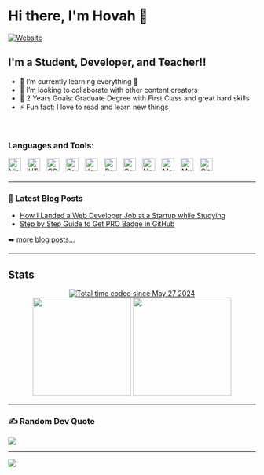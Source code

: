 # Hi there, I'm Hovah 👋 

[![Website](https://img.shields.io/website?label=hovahyii.vercel.app&style=for-the-badge&url=https%3A%2F%2Fhovahyii.vercel.app)](https://hovahyii.vercel.app/)


## I'm a Student, Developer, and Teacher!!

- 🌱 I’m currently learning everything 🤣
- 👯 I’m looking to collaborate with other content creators
- 🥅 2 Years Goals: Graduate Degree with First Class and great hard skills
- ⚡ Fun fact: I love to read and learn new things


&nbsp;&nbsp;

### Languages and Tools:

<img align="left" alt="Visual Studio Code" width="26px" src="https://cdn.jsdelivr.net/gh/devicons/devicon/icons/vscode/vscode-original.svg" style="padding-right:10px;" />
<img align="left" alt="HTML5" width="26px" src="https://cdn.jsdelivr.net/gh/devicons/devicon/icons/html5/html5-original.svg" style="padding-right:10px;" />
<img align="left" alt="CSS3" width="26px" src="https://cdn.jsdelivr.net/gh/devicons/devicon/icons/css3/css3-original.svg" style="padding-right:10px;" />
<img align="left" alt="Sass" width="26px" src="https://cdn.jsdelivr.net/gh/devicons/devicon/icons/sass/sass-original.svg" style="padding-right:10px;" />
<img align="left" alt="JavaScript" width="26px" src="https://cdn.jsdelivr.net/gh/devicons/devicon/icons/javascript/javascript-original.svg" style="padding-right:10px;" />
<img align="left" alt="React" width="26px" src="https://cdn.jsdelivr.net/gh/devicons/devicon/icons/react/react-original.svg" style="padding-right:10px;" />
<img align="left" alt="GraphQL" width="26px" src="https://cdn.jsdelivr.net/gh/devicons/devicon/icons/graphql/graphql-plain.svg" style="padding-right:10px;" />
<img align="left" alt="Node.js" width="26px" src="https://cdn.jsdelivr.net/gh/devicons/devicon/icons/nodejs/nodejs-original.svg" style="padding-right:10px;" />
<img align="left" alt="MongoDB" width="26px" src="https://cdn.jsdelivr.net/gh/devicons/devicon/icons/mongodb/mongodb-original.svg" style="padding-right:10px;" />
<img align="left" alt="MySQL" width="26px" src="https://cdn.jsdelivr.net/gh/devicons/devicon/icons/mysql/mysql-original.svg" style="padding-right:10px;" />
<img align="left" alt="Git" width="26px" src="https://cdn.jsdelivr.net/gh/devicons/devicon/icons/git/git-original.svg" style="padding-right:10px;" />


<br />
<br />

---


### 📕 Latest Blog Posts

<!-- BLOG-POST-LIST:START -->
- [How I Landed a Web Developer Job at a Startup while Studying](https://hovah-blog.vercel.app/blogs/how-i-landed-a-web-developer-job-at-a-startup-while-studying)
- [Step by Step Guide to Get PRO Badge in GitHub](https://hovah-blog.vercel.app/blogs/step-by-step-guide-to-get-pro-badge-in-github)


➡️ [more blog posts...](https://hovah-blog.vercel.app)

---

## Stats

<div  align="center">
  <a href="https://wakatime.com/@222632e8-daa2-44e3-aefc-8011e640fb58"><img src="https://wakatime.com/badge/user/222632e8-daa2-44e3-aefc-8011e640fb58.svg" alt="Total time coded since May 27 2024" /></a>
</div>

<div align="center">
  <img height="200em" src="https://github-readme-stats.vercel.app/api?username=hovahyii&show_icons=true&theme=radical">
  <img height="200em" src="https://github-readme-stats.vercel.app/api/top-langs/?username=hovahyii&layout=donut&theme=radical">
</div>


---

### ✍️ Random Dev Quote
![](https://quotes-github-readme.vercel.app/api?type=horizontal&theme=radical)

---

[![](https://visitcount.itsvg.in/api?id=hovahyii&label=Profile%20Views&icon=0&pretty=true)](https://visitcount.itsvg.in)
